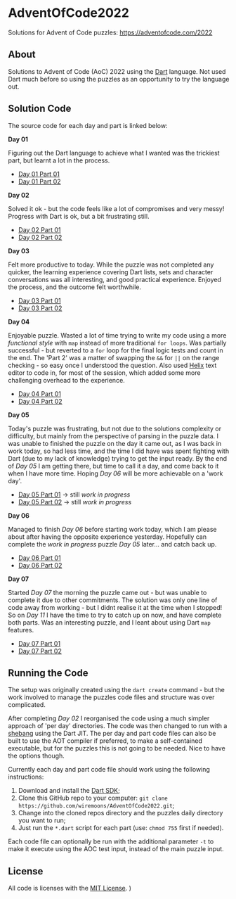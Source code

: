 # AdventOfCode2022

Solutions for Advent of Code puzzles: https://adventofcode.com/2022

## About

Solutions to Advent of Code (AoC) 2022 using the [Dart](https://dart.dev/)
language. Not used Dart much before so using the puzzles as an opportunity to
try the language out.

## Solution Code

The source code for each day and part is linked below:

**Day 01**

Figuring out the Dart language to achieve what I wanted was the trickiest part,
but learnt a lot in the process.

- [Day 01 Part 01](./dart/day01/day_01_part_01.dart)
- [Day 01 Part 02](./dart/day01/day_01_part_02.dart)

**Day 02**

Solved it ok - but the code feels like a lot of compromises and very messy!
Progress with Dart is ok, but a bit frustrating still.

- [Day 02 Part 01](./dart/day02/day_02_part_01.dart)
- [Day 02 Part 02](./dart/day02/day_02_part_02.dart)

**Day 03**

Felt more productive to today. While the puzzle was not completed any quicker,
the learning experience covering Dart lists, sets and character conversations
was all interesting, and good practical experience. Enjoyed the process, and the
outcome felt worthwhile.

- [Day 03 Part 01](./dart/day03/day_03_part_01.dart)
- [Day 03 Part 02](./dart/day03/day_03_part_02.dart)

**Day 04**

Enjoyable puzzle. Wasted a lot of time trying to write my code using a more
_functional style_ with `map` instead of more traditional `for loops`. Was
partially successful - but reverted to a `for` loop for the final logic tests
and count in the end. The 'Part 2' was a matter of swapping the `&&` for `||` on
the range checking - so easy once I understood the question. Also used
[Helix](https://helix-editor.com) text editor to code in, for most of the
session, which added some more challenging overhead to the experience.

- [Day 04 Part 01](./dart/day04/day_04_part_01.dart)
- [Day 04 Part 02](./dart/day04/day_04_part_02.dart)

**Day 05**

Today's puzzle was frustrating, but not due to the solutions complexity or
difficulty, but mainly from the perspective of parsing in the puzzle data. I was
unable to finished the puzzle on the day it came out, as I was back in work
today, so had less time, and the time I did have was spent fighting with Dart
(due to my lack of knowledge) trying to get the input ready. By the end of _Day
05_ I am getting there, but time to call it a day, and come back to it when I
have more time. Hoping _Day 06_ will be more achievable on a 'work day'.

- [Day 05 Part 01](./dart/day05/day_05_part_01.dart) -> still _work in progress_
- [Day 05 Part 02](./dart/day05/day_05_part_02.dart) -> still _work in progress_

**Day 06**

Managed to finish _Day 06_ before starting work today, which I am please about
after having the opposite experience yesterday. Hopefully can complete the _work
in progress_ puzzle _Day 05_ later... and catch back up.

- [Day 06 Part 01](./dart/day06/day_06_part_01.dart)
- [Day 06 Part 02](./dart/day06/day_06_part_02.dart)

**Day 07**

Started _Day 07_ the morning the puzzle came out - but was unable to complete it
due to other commitments. The solution was only one line of code away from
working - but I didnt realise it at the time when I stopped! So on _Day 11_ I
have the time to try to catch up on now, and have complete both parts. Was an
interesting puzzle, and I leant about using Dart `map` features.

- [Day 07 Part 01](./dart/day07/day_07_part_01.dart)
- [Day 07 Part 02](./dart/day07/day_07_part_02.dart)

## Running the Code

The setup was originally created using the `dart create` command - but the work
involved to manage the puzzles code files and structure was over complicated.

After completing _Day 02_ I reorganised the code using a much simpler approach
of 'per day' directories. The code was then changed to run with a
[shebang](https://stackoverflow.com/a/22583962/13106309) using the Dart JIT. The
per day and part code files can also be built to use the AOT compiler if
preferred, to make a self-contained executable, but for the puzzles this is not
going to be needed. Nice to have the options though.

Currently each day and part code file should work using the following
instructions:

1. Download and install the [Dart SDK](https://dart.dev/get-dart);
2. Clone this GitHub repo to your computer:
   `git clone https://github.com/wiremoons/AdventOfCode2022.git`;
3. Change into the cloned repos directory and the puzzles daily directory you
   want to run;
4. Just run the `*.dart` script for each part (use: `chmod 755` first if
   needed).

Each code file can optionally be run with the additional parameter `-t` to make
it execute using the AOC test input, instead of the main puzzle input.

## License

All code is licenses with the [MIT License](./LICENSE). )
